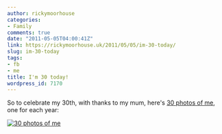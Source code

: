 ```yaml
---
author: rickymoorhouse
categories:
- Family
comments: true
date: "2011-05-05T04:00:41Z"
link: https://rickymoorhouse.uk/2011/05/05/im-30-today/
slug: im-30-today
tags:
- fb
- me
title: I'm 30 today!
wordpress_id: 7170
---
```


So to celebrate my 30th, with thanks to my mum, here's [30 photos of me](http://samespirit.net/ricky/0-30/), one for each year:


[![30 photos of me](http://rickymoorhouse.files.wordpress.com/2011/05/30photos.png?w=420&h=359)](http://samespirit.net/ricky/0-30/)

